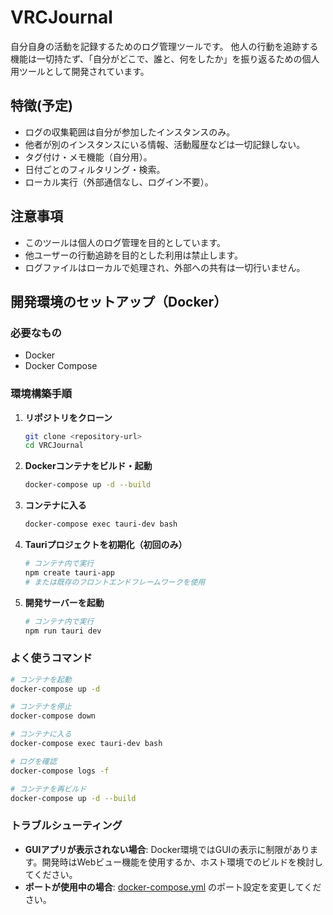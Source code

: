 # VRCJournal

自分自身の活動を記録するためのログ管理ツールです。
他人の行動を追跡する機能は一切持たず、「自分がどこで、誰と、何をしたか」を振り返るための個人用ツールとして開発されています。


## 特徴(予定)

- ログの収集範囲は自分が参加したインスタンスのみ。
- 他者が別のインスタンスにいる情報、活動履歴などは一切記録しない。
- タグ付け・メモ機能（自分用）。
- 日付ごとのフィルタリング・検索。
- ローカル実行（外部通信なし、ログイン不要）。


## 注意事項

- このツールは個人のログ管理を目的としています。
- 他ユーザーの行動追跡を目的とした利用は禁止します。
- ログファイルはローカルで処理され、外部への共有は一切行いません。


## 開発環境のセットアップ（Docker）

### 必要なもの

- Docker
- Docker Compose

### 環境構築手順

1. **リポジトリをクローン**
   ```bash
   git clone <repository-url>
   cd VRCJournal
   ```

2. **Dockerコンテナをビルド・起動**
   ```bash
   docker-compose up -d --build
   ```

3. **コンテナに入る**
   ```bash
   docker-compose exec tauri-dev bash
   ```

4. **Tauriプロジェクトを初期化（初回のみ）**
   ```bash
   # コンテナ内で実行
   npm create tauri-app
   # または既存のフロントエンドフレームワークを使用
   ```

5. **開発サーバーを起動**
   ```bash
   # コンテナ内で実行
   npm run tauri dev
   ```

### よく使うコマンド

```bash
# コンテナを起動
docker-compose up -d

# コンテナを停止
docker-compose down

# コンテナに入る
docker-compose exec tauri-dev bash

# ログを確認
docker-compose logs -f

# コンテナを再ビルド
docker-compose up -d --build
```

### トラブルシューティング

- **GUIアプリが表示されない場合**: Docker環境ではGUIの表示に制限があります。開発時はWebビュー機能を使用するか、ホスト環境でのビルドを検討してください。
- **ポートが使用中の場合**: [docker-compose.yml](docker-compose.yml) のポート設定を変更してください。
